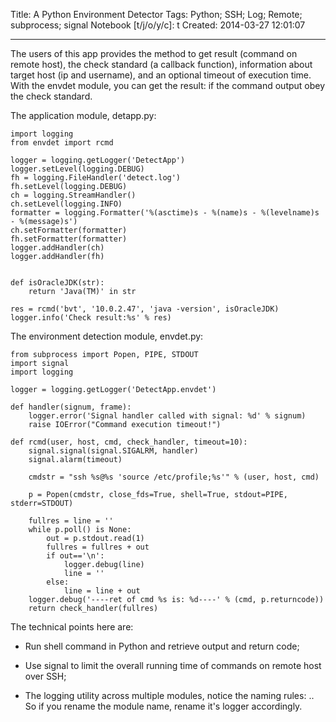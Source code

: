 Title: A Python Environment Detector
Tags: Python; SSH; Log; Remote; subprocess; signal
Notebook [t/j/o/y/c]: t
Created: 2014-03-27 12:01:07

------

The users of this app provides the method to get result (command on remote host),
the check standard (a callback function),
information about target host (ip and username),
and an optional timeout of execution time.
With the envdet module,
you can get the result: if the command output obey the check standard.

The application module, detapp.py:

    import logging
    from envdet import rcmd

    logger = logging.getLogger('DetectApp')
    logger.setLevel(logging.DEBUG)
    fh = logging.FileHandler('detect.log')
    fh.setLevel(logging.DEBUG)
    ch = logging.StreamHandler()
    ch.setLevel(logging.INFO)
    formatter = logging.Formatter('%(asctime)s - %(name)s - %(levelname)s - %(message)s')
    ch.setFormatter(formatter)
    fh.setFormatter(formatter)
    logger.addHandler(ch)
    logger.addHandler(fh)


    def isOracleJDK(str):
        return 'Java(TM)' in str

    res = rcmd('bvt', '10.0.2.47', 'java -version', isOracleJDK)
    logger.info('Check result:%s' % res)

The environment detection module, envdet.py:

    from subprocess import Popen, PIPE, STDOUT
    import signal
    import logging

    logger = logging.getLogger('DetectApp.envdet')

    def handler(signum, frame):
        logger.error('Signal handler called with signal: %d' % signum)
        raise IOError("Command execution timeout!")

    def rcmd(user, host, cmd, check_handler, timeout=10):
        signal.signal(signal.SIGALRM, handler)
        signal.alarm(timeout)

        cmdstr = "ssh %s@%s 'source /etc/profile;%s'" % (user, host, cmd)

        p = Popen(cmdstr, close_fds=True, shell=True, stdout=PIPE, stderr=STDOUT)

        fullres = line = ''
        while p.poll() is None:
            out = p.stdout.read(1)
            fullres = fullres + out
            if out=='\n':
                logger.debug(line)
                line = ''
            else:
                line = line + out
        logger.debug('----ret of cmd %s is: %d----' % (cmd, p.returncode))
        return check_handler(fullres)

The technical points here are:

* Run shell command in Python and retrieve output and return code;

* Use signal to limit the overall running time of commands on remote host over SSH;

* The logging utility across multiple modules, notice the naming rules:
  <app-logger-name>.<imported-module-name>. So if you rename the module name,
  rename it's logger accordingly.
